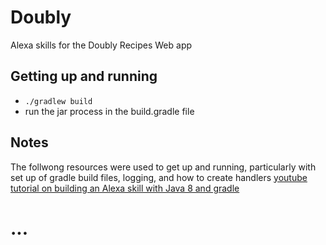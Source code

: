 # Doubly
Alexa skills for the Doubly Recipes Web app

## Getting up and running
- ```./gradlew build```
- run the jar process in the build.gradle file


## Notes
The follwong resources were used to get up and running, particularly with set up of gradle build files, logging, and how to create handlers
[youtube tutorial on building an Alexa skill with Java 8 and gradle](https://www.youtube.com/watch?v=5rHIHUjuNRk)

# ...